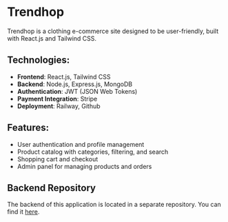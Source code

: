 # Trendhop

Trendhop is a clothing e-commerce site designed to be user-friendly, built with React.js and Tailwind CSS.

## Technologies:

- **Frontend**: React.js, Tailwind CSS
- **Backend**: Node.js, Express.js, MongoDB
- **Authentication**: JWT (JSON Web Tokens)
- **Payment Integration**: Stripe
- **Deployment**: Railway, Github

## Features:

- User authentication and profile management
- Product catalog with categories, filtering, and search
- Shopping cart and checkout
- Admin panel for managing products and orders

## Backend Repository

The backend of this application is located in a separate repository. You can find it [here](https://github.com/yourusername/backend-repo-name).
